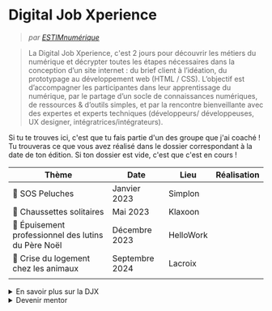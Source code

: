 # Digital Job Xperience
 > *par [ESTIMnumérique](https://estimnumerique.com/nos-actions/evenements/digital-job-xperience/)*

> La Digital Job Xperience, c'est 2 jours pour découvrir les métiers du numérique et décrypter toutes les étapes nécessaires dans la conception d’un site internet : du brief client à l’idéation, du prototypage au développement web (HTML / CSS).
L’objectif est d’accompagner les participantes dans leur apprentissage du numérique, par le partage d’un socle de connaissances numériques, de ressources & d’outils simples, et par la rencontre bienveillante avec des expertes et experts techniques (développeurs/ développeuses, UX designer, intégratrices/intégrateurs).

Si tu te trouves ici, c'est que tu fais partie d'un des groupe que j'ai coaché ! Tu trouveras ce que vous avez réalisé dans  le dossier correspondant à la date de ton édition.
Si ton dossier est vide, c'est que c'est en cours !

| Thème                                               | Date           | Lieu      | Réalisation |
|-----------------------------------------------------|----------------|-----------|-------------|
| 🧸 SOS Peluches                                     | Janvier 2023   | Simplon   |             |
| 🧦 Chaussettes solitaires                           | Mai 2023       | Klaxoon   |             |
| 🎄 Épuisement professionnel des lutins du Père Noël | Décembre 2023  | HelloWork |             |
| 🦥 Crise du logement chez les animaux               | Septembre 2024 | Lacroix   |             |
|                                                     |                |           |             |

<details>
  <summary>En savoir plus sur la DJX</summary>
  
  > source: [ESTIMnumérique](https://estimnumerique.com/nos-actions/evenements/digital-job-xperience/)
  
  ## La Digital Job Xperience c'est quoi ?
  C’est 2 jours, pour appréhender le développement web et s’immerger dans le numérique à partir d’un exemple concret.

  Il s’agit ici de découvrir les métiers du numérique et décrypter toutes les étapes nécessaires dans la conception d’un site internet : du brief client à l’idéation, du prototypage au développement web (HTML / CSS).

  L’objectif est d’accompagner les participantes dans leur apprentissage du numérique, par le partage d’un socle de connaissances numériques, de ressources & d’outils simples, et par la rencontre bienveillante avec des expertes et experts techniques (développeurs/ développeuses, UX designer, intégratrices/intégrateurs).

  ## Pour qui ?
Digital Job Xpérience s’adresse uniquement aux femmes, quel que soit votre niveau : débutantes, curieuses, novices de tous horizons, en recherche d’emploi, éloignées de l’emploi, issues des quartiers prioritaires.

Il n’y a aucun pré-requis, de niveaux exigés … juste la volonté d’apprendre 🙂
  ## Pourquoi ?
👉 Promouvoir la filière numérique et la diversité des métiers auprès de femmes,

👉 Inspirer et donner le choix de choisir leur métier de demain,

👉 Créer les rencontres entre entreprises en manque de talents et potentielles candidates,

👉Favoriser la mixité et la diversité dans un secteur qui recrute !
  ## Au programme
👉 Des formations courtes pour présenter chaque étape, comprendre son objectif, son enjeu par des exemples concrets.

👉 Des ateliers pratiques pour mettre en application les connaissances apprises, après chaque formation

👉 Des mini-groupes de 3 personnes, supervisés par un ou une mentor (son rôle: former, encourager, aider, répondre aux questions).
  ## Et après
A la suite de cette formation, les participantes auront la possibilité de se faire accompagner pour poursuivre votre découverte du web et/ou concrétiser leur projet professionnel dans le domaine du numérique.
</details>

<details>
  <summary>Devenir mentor</summary>
  Ça se passe ici :https://www.helloasso.com/associations/estim-numerique
</details>


